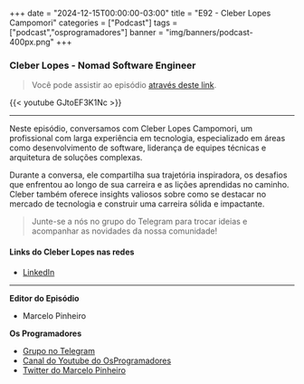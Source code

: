 +++
date = "2024-12-15T00:00:00-03:00"
title = "E92 -  Cleber Lopes Campomori"
categories = ["Podcast"]
tags = ["podcast","osprogramadores"]
banner = "img/banners/podcast-400px.png"
+++

###  Cleber Lopes - Nomad Software Engineer
> Você pode assistir ao episódio [através deste link](https://www.youtube.com/watch?v=GJtoEF3K1Nc).



{{< youtube GJtoEF3K1Nc >}}

___

Neste episódio, conversamos com Cleber Lopes Campomori, um profissional com larga experiência em tecnologia, especializado em áreas como desenvolvimento de software, liderança de equipes técnicas e arquitetura de soluções complexas.

Durante a conversa, ele compartilha sua trajetória inspiradora, os desafios que enfrentou ao longo de sua carreira e as lições aprendidas no caminho. Cleber também oferece insights valiosos sobre como se destacar no mercado de tecnologia e construir uma carreira sólida e impactante.

> Junte-se a nós no grupo do Telegram para trocar ideias e acompanhar as novidades da nossa comunidade!

#### Links do Cleber Lopes nas redes

* [LinkedIn](https://www.linkedin.com/in/clebercampomori/)

___


**Editor do Episódio**

- Marcelo Pinheiro

**Os Programadores**

- [Grupo no Telegram](https://t.me/osprogramadores)
- [Canal do Youtube do OsProgramadores](https://www.youtube.com/channel/UCt_YNYGl6K5yNXlXEQDdwWg?view_as=subscriber)
- [Twitter do Marcelo Pinheiro](https://twitter.com/mpinheir)
